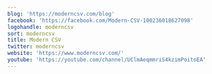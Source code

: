 ```yaml
---
blog: 'https://moderncsv.com/blog'
facebook: 'https://facebook.com/Modern-CSV-100236018627098'
logohandle: moderncsv
sort: moderncsv
title: Modern CSV
twitter: moderncsv
website: 'https://www.moderncsv.com/'
youtube: 'https://youtube.com/channel/UClmAeqmmriS4kzimPoitoEA'
---
```

